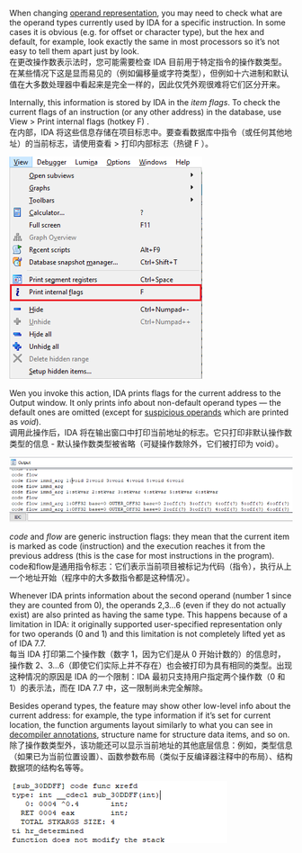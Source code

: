 When changing [operand representation](https://hex-rays.com/blog/igors-tip-of-the-week-46-disassembly-operand-representation/), you may need to check what are the operand types currently used by IDA for a specific instruction. In some cases it is obvious (e.g. for offset or character type), but the hex and default, for example, look exactly the same in most processors so it’s not easy to tell them apart just by look.   
在更改操作数表示法时，您可能需要检查 IDA 目前用于特定指令的操作数类型。在某些情况下这是显而易见的（例如偏移量或字符类型），但例如十六进制和默认值在大多数处理器中看起来是完全一样的，因此仅凭外观很难将它们区分开来。

Internally, this information is stored by IDA in the _item flags_. To check the current flags of an instruction (or any other address) in the database, use View > Print internal flags (hotkey F) .  
在内部，IDA 将这些信息存储在项目标志中。要查看数据库中指令（或任何其他地址）的当前标志，请使用查看 > 打印内部标志（热键 F ）。

![](assets/2022/05/flags1.png)

Wen you invoke this action, IDA prints flags for the current address to the Output window. It only prints info about non-default operand types — the default ones are omitted (except for [suspicious operands](https://hex-rays.com/blog/igors-tip-of-the-week-77-mapped-variables/) which are printed as _void_).  
调用此操作后，IDA 将在输出窗口中打印当前地址的标志。它只打印非默认操作数类型的信息 - 默认操作数类型被省略（可疑操作数除外，它们被打印为 void）。

![](assets/2022/05/flags2.png)

_code_ and _flow_ are generic instruction flags: they mean that the current item is marked as code (instruction) and the execution reaches it from the previous address (this is the case for most instructions in the program).   
code和flow是通用指令标志：它们表示当前项目被标记为代码（指令），执行从上一个地址开始（程序中的大多数指令都是这种情况）。

Whenever IDA prints information about the second operand (number 1 since they are counted from 0), the operands 2,3…6 (even if they do not actually exist) are also printed as having the same type. This happens because of a limitation in IDA: it originally supported user-specified representation only for two operands (0 and 1) and this limitation is not completely lifted yet as of IDA 7.7.  
每当 IDA 打印第二个操作数（数字 1，因为它们是从 0 开始计数的）的信息时，操作数 2、3...6（即使它们实际上并不存在）也会被打印为具有相同的类型。出现这种情况的原因是 IDA 的一个限制：IDA 最初只支持用户指定两个操作数（0 和 1）的表示法，而在 IDA 7.7 中，这一限制尚未完全解除。

Besides operand types, the feature may show other low-level info about the current address: for example, the type information if it’s set for current location, the function arguments layout similarly to what you can see in [decompiler annotations](https://hex-rays.com/blog/igors-tip-of-the-week-66-decompiler-annotations/), structure name for structure data items, and so on.  
除了操作数类型外，该功能还可以显示当前地址的其他底层信息：例如，类型信息（如果已为当前位置设置）、函数参数布局（类似于反编译器注释中的布局）、结构数据项的结构名等等。

![](assets/2022/05/flags3.png)